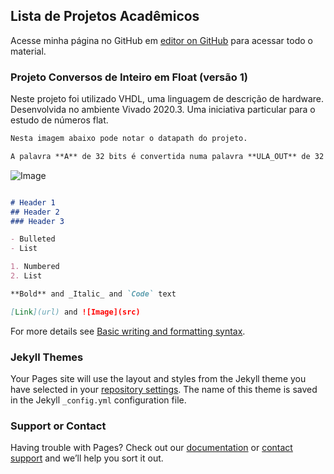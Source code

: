 ## Lista de Projetos Acadêmicos

Acesse minha página no GitHub em [editor on GitHub](https://github.com/ismael-vianna/) para acessar todo o material.

### Projeto Conversos de Inteiro em Float (versão 1)

Neste projeto foi utilizado VHDL, uma linguagem de descrição de hardware.
Desenvolvida no ambiente Vivado 2020.3. Uma iniciativa particular para o estudo de números flat.

```markdown
Nesta imagem abaixo pode notar o datapath do projeto.

A palavra **A** de 32 bits é convertida numa palavra **ULA_OUT** de 32 bits que representa o número float.
```

![Image](https://github.com/ismael-vianna/VHDL-converting-integer-to-float-32bits/blob/main/divis%C3%A3o_float_ismaelVianna-v1.jpg)

```markdown

# Header 1
## Header 2
### Header 3

- Bulleted
- List

1. Numbered
2. List

**Bold** and _Italic_ and `Code` text

[Link](url) and ![Image](src)
```

For more details see [Basic writing and formatting syntax](https://docs.github.com/en/github/writing-on-github/getting-started-with-writing-and-formatting-on-github/basic-writing-and-formatting-syntax).

### Jekyll Themes

Your Pages site will use the layout and styles from the Jekyll theme you have selected in your [repository settings](https://github.com/ismael-vianna/firstgithubwebsite/settings/pages). The name of this theme is saved in the Jekyll `_config.yml` configuration file.

### Support or Contact

Having trouble with Pages? Check out our [documentation](https://docs.github.com/categories/github-pages-basics/) or [contact support](https://support.github.com/contact) and we’ll help you sort it out.
